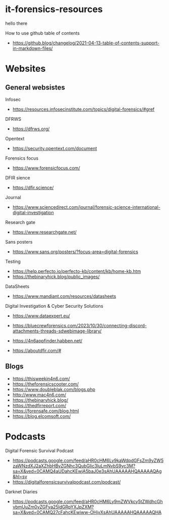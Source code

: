 # it-forensics-resources

hello there

How to use github table of contents
- https://github.blog/changelog/2021-04-13-table-of-contents-support-in-markdown-files/

# Websites

## General websistes

Infosec
- https://resources.infosecinstitute.com/topics/digital-forensics/#gref

DFRWS
- https://dfrws.org/

Opentext
- https://security.opentext.com/document

Forensics focus
- https://www.forensicfocus.com/

DFIR sience
- https://dfir.science/

Journal
- https://www.sciencedirect.com/journal/forensic-science-international-digital-investigation

Research gate
- https://www.researchgate.net/

Sans posters
- https://www.sans.org/posters/?focus-area=digital-forensics

Testing
- https://help.perfecto.io/perfecto-kb/content/kb/home-kb.htm
- https://thebinaryhick.blog/public_images/

DataSheets
- https://www.mandiant.com/resources/datasheets

Digital Investigation & Cyber Security Solutions
- https://www.dataexpert.eu/

- https://bluecrewforensics.com/2023/10/30/connecting-discord-attachments-threads-sdwebimage-library/

- https://4n6appfinder.habben.net/

- https://aboutdfir.com/#

## Blogs

- https://thisweekin4n6.com/
- https://theforensicscooter.com/
- https://www.doubleblak.com/blogs.php
- http://www.mac4n6.com/
- https://thebinaryhick.blog/
- https://thedfirreport.com/
- https://forensafe.com/blog.html
- https://blog.elcomsoft.com/

# Podcasts

Digital Forensic Survival Podcast
- https://podcasts.google.com/feed/aHR0cHM6Ly9kaWdpdGFsZm9yZW5zaWNzdXJ2aXZhbHBvZGNhc3QubGlic3luLmNvbS9yc3M?sa=X&ved=0CAMQ4aUDahcKEwjA5baJ0e3sAhUAAAAAHQAAAAAQAg&hl=sv
- https://digitalforensicsurvivalpodcast.com/podcast/

Darknet Diaries
- https://podcasts.google.com/feed/aHR0cHM6Ly9mZWVkcy5tZWdhcGhvbmUuZm0vZGFya25ldGRpYXJpZXM?sa=X&ved=0CAMQ27cFahcKEwiww-OHjvXsAhUAAAAAHQAAAAAQHA

